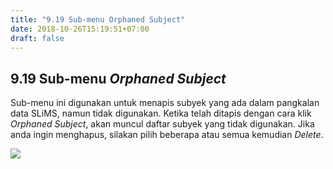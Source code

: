 ```yaml
---
title: "9.19 Sub-menu Orphaned Subject"
date: 2018-10-26T15:19:51+07:00
draft: false
---
```


## 9.19 Sub-menu _Orphaned Subject_

Sub-menu ini digunakan untuk menapis subyek yang ada dalam pangkalan data SLiMS, namun tidak digunakan. Ketika telah ditapis dengan cara klik _Orphaned Subject_, akan muncul daftar subyek yang tidak digunakan. Jika anda ingin menghapus, silakan pilih beberapa atau semua kemudian _Delete_.

![](/assets/11.19_Tampilan_Menu_Orphaned_Subject.png)